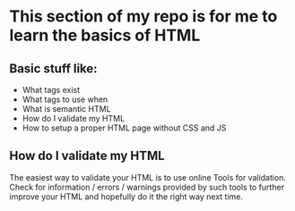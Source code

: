 # This section of my repo is for me to learn the basics of HTML

## Basic stuff like:

- What tags exist
- What tags to use when
- What is semantic HTML
- How do I validate my HTML
- How to setup a proper HTML page without CSS and JS

## How do I validate my HTML

The easiest way to validate your HTML is to use online Tools for validation. Check for information / errors / warnings provided by such tools to further improve your HTML and hopefully do it the right way next time.
